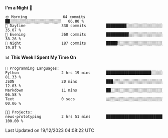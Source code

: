 <!--START_SECTION:waka-->
**I'm a Night 🦉** 

```text
🌞 Morning                64 commits          ██░░░░░░░░░░░░░░░░░░░░░░░   06.80 % 
🌆 Daytime                330 commits         █████████░░░░░░░░░░░░░░░░   35.07 % 
🌃 Evening                360 commits         ██████████░░░░░░░░░░░░░░░   38.26 % 
🌙 Night                  187 commits         █████░░░░░░░░░░░░░░░░░░░░   19.87 % 
```


📊 **This Week I Spent My Time On** 

```text
💬 Programming Languages: 
Python                   2 hrs 19 mins       ████████████████████░░░░░   81.33 % 
JSON                     20 mins             ███░░░░░░░░░░░░░░░░░░░░░░   12.03 % 
Markdown                 11 mins             ██░░░░░░░░░░░░░░░░░░░░░░░   06.58 % 
Text                     0 secs              ░░░░░░░░░░░░░░░░░░░░░░░░░   00.06 % 

🐱‍💻 Projects: 
news-prototyping         2 hrs 51 mins       █████████████████████████   100.00 % 
```


 Last Updated on 19/12/2023 04:08:22 UTC
<!--END_SECTION:waka-->
